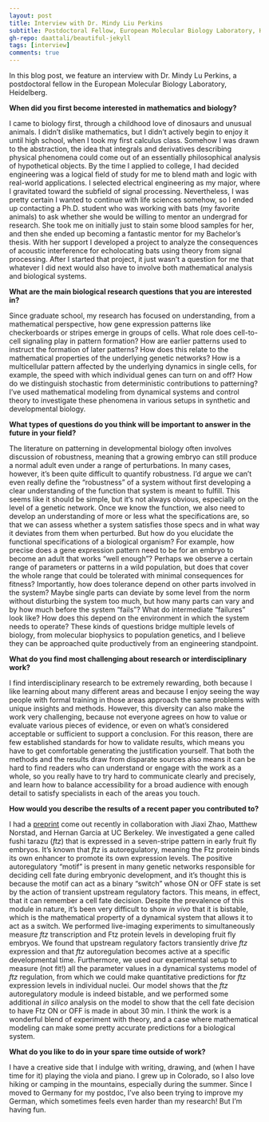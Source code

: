 ```yaml
---
layout: post
title: Interview with Dr. Mindy Liu Perkins
subtitle: Postdoctoral Fellow, European Molecular Biology Laboratory, Heidelberg
gh-repo: daattali/beautiful-jekyll
tags: [interview]
comments: true
---
```


In this blog post, we feature an interview with Dr. Mindy Lu Perkins, a postdoctoral fellow in the European Molecular Biology Laboratory, Heidelberg.

**When did you first become interested in mathematics and biology?**

I came to biology first, through a childhood love of dinosaurs and unusual animals.  I didn’t dislike mathematics, but I didn’t actively begin to enjoy it until high school, when I took my first calculus class.  Somehow I was drawn to the abstraction, the idea that integrals and derivatives describing physical phenomena could come out of an essentially philosophical analysis of hypothetical objects.  By the time I applied to college, I had decided engineering was a logical field of study for me to blend math and logic with real-world applications.  I selected electrical engineering as my major, where I gravitated toward the subfield of signal processing.  Nevertheless, I was pretty certain I wanted to continue with life sciences somehow, so I ended up contacting a Ph.D. student who was working with bats (my favorite animals) to ask whether she would be willing to mentor an undergrad for research.  She took me on initially just to stain some blood samples for her, and then she ended up becoming a fantastic mentor for my Bachelor’s thesis.  With her support I developed a project to analyze the consequences of acoustic interference for echolocating bats using theory from signal processing.  After I started that project, it just wasn’t a question for me that whatever I did next would also have to involve both mathematical analysis and biological systems.

**What are the main biological research questions that you are interested in?**


Since graduate school, my research has focused on understanding, from a mathematical perspective, how gene expression patterns like checkerboards or stripes emerge in groups of cells.  What role does cell-to-cell signaling play in pattern formation?  How are earlier patterns used to instruct the formation of later patterns?  How does this relate to the mathematical properties of the underlying genetic networks?  How is a multicellular pattern affected by the underlying dynamics in single cells, for example, the speed with which individual genes can turn on and off?  How do we distinguish stochastic from deterministic contributions to patterning?  I’ve used mathematical modeling from dynamical systems and control theory to investigate these phenomena in various setups in synthetic and developmental biology.



**What types of questions do you think will be important to answer in the future in your field?**

The literature on patterning in developmental biology often involves discussion of robustness, meaning that a growing embryo can still produce a normal adult even under a range of perturbations.  In many cases, however, it’s been quite difficult to quantify robustness.  I’d argue we can’t even really define the “robustness” of a system without first developing a clear understanding of the function that system is meant to fulfill.  This seems like it should be simple, but it’s not always obvious, especially on the level of a genetic network.  Once we know the function, we also need to develop an understanding of more or less what the specifications are, so that we can assess whether a system satisfies those specs and in what way it deviates from them when perturbed.  But how do you elucidate the functional specifications of a biological organism?  For example, how precise does a gene expression pattern need to be for an embryo to become an adult that works “well enough”?  Perhaps we observe a certain range of parameters or patterns in a wild population, but does that cover the whole range that could be tolerated with minimal consequences for fitness?  Importantly, how does tolerance depend on other parts involved in the system?  Maybe single parts can deviate by some level from the norm without disturbing the system too much, but how many parts can vary and by how much before the system “fails”?  What do intermediate “failures” look like?  How does this depend on the environment in which the system needs to operate?  These kinds of questions bridge multiple levels of biology, from molecular biophysics to population genetics, and I believe they can be approached quite productively from an engineering standpoint.
 
**What do you find most challenging about research or interdisciplinary work?**

I find interdisciplinary research to be extremely rewarding, both because I like learning about many different areas and because I enjoy seeing the way people with formal training in those areas approach the same problems with unique insights and methods.  However, this diversity can also make the work very challenging, because not everyone agrees on how to value or evaluate various pieces of evidence, or even on what’s considered acceptable or sufficient to support a conclusion.  For this reason, there are few established standards for how to validate results, which means you have to get comfortable generating the justification yourself.  That both the methods and the results draw from disparate sources also means it can be hard to find readers who can understand or engage with the work as a whole, so you really have to try hard to communicate clearly and precisely, and learn how to balance accessibility for a broad audience with enough detail to satisfy specialists in each of the areas you touch.

**How would you describe the results of a recent paper you contributed to?**


  
I had a [preprint](https://www.biorxiv.org/content/10.1101/2022.10.31.514335v1.abstract) come out recently in collaboration with Jiaxi Zhao, Matthew Norstad, and Hernan Garcia at UC Berkeley.  We investigated a gene called fushi tarazu (*ftz*) that is expressed in a seven-stripe pattern in early fruit fly embryos.  It’s known that *ftz* is autoregulatory, meaning the Ftz protein binds its own enhancer to promote its own expression levels.  The positive autoregulatory “motif” is present in many genetic networks responsible for deciding cell fate during embryonic development, and it’s thought this is because the motif can act as a binary “switch” whose ON or OFF state is set by the action of transient upstream regulatory factors.  This means, in effect, that it can remember a cell fate decision.  Despite the prevalence of this module in nature, it’s been very difficult to show *in vivo* that it is bistable, which is the mathematical property of a dynamical system that allows it to act as a switch.  We performed live-imaging experiments to simultaneously measure *ftz* transcription and Ftz protein levels in developing fruit fly embryos.  We found that upstream regulatory factors transiently drive *ftz* expression and that *ftz* autoregulation becomes active at a specific developmental time.  Furthermore, we used our experimental setup to measure (not fit!) all the parameter values in a dynamical systems model of *ftz* regulation, from which we could make quantitative predictions for *ftz* expression levels in individual nuclei.  Our model shows that the *ftz* autoregulatory module is indeed bistable, and we performed some additional *in silico* analysis on the model to show that the cell fate decision to have Ftz ON or OFF is made in about 30 min.  I think the work is a wonderful blend of experiment with theory, and a case where mathematical modeling can make some pretty accurate predictions for a biological system.  

**What do you like to do in your spare time outside of work?**

I have a creative side that I indulge with writing, drawing, and (when I have time for it) playing the viola and piano.  I grew up in Colorado, so I also love hiking or camping in the mountains, especially during the summer.  Since I moved to Germany for my postdoc, I’ve also been trying to improve my German, which sometimes feels even harder than my research!  But I’m having fun.




